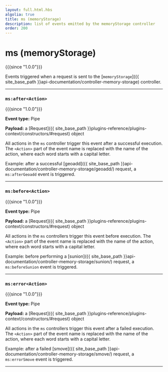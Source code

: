 ```yaml
---
layout: full.html.hbs
algolia: true
title: ms (memoryStorage)
description: list of events emitted by the memoryStorage controller
order: 200
---
```


# ms (memoryStorage)

{{{since "1.0.0"}}}

Events triggered when a request is sent to the [`memoryStorage`]({{ site_base_path }}api-documentation/controller-memory-storage) controller.

---

### `ms:after<Action>`

{{{since "1.0.0"}}}

**Event type:** Pipe

**Payload:** a [Request]({{ site_base_path }}plugins-reference/plugins-context/constructors/#request) object

All actions in the `ms` controller trigger this event after a successful execution. The `<Action>` part of the event name is replaced with the name of the action, where each word starts with a capital letter.

Example: after a successful [geoadd]({{ site_base_path }}api-documentation/controller-memory-storage/geoadd/) request, a `ms:afterGeoadd` event is triggered.

---

### `ms:before<Action>`

{{{since "1.0.0"}}}

**Event type:** Pipe

**Payload:** a [Request]({{ site_base_path }}plugins-reference/plugins-context/constructors/#request) object

All actions in the `ms` controllers trigger this event before execution. The `<Action>` part of the event name is replaced with the name of the action, where each word starts with a capital letter.

Example: before performing a [sunion]({{ site_base_path }}api-documentation/controller-memory-storage/sunion/) request, a `ms:beforeSunion` event is triggered.

---

### `ms:error<Action>`

{{{since "1.0.0"}}}

**Event type:** Pipe

**Payload:** a [Request]({{ site_base_path }}plugins-reference/plugins-context/constructors/#request) object

All actions in the `ms` controllers trigger this event after a failed execution. The `<Action>` part of the event name is replaced with the name of the action, where each word starts with a capital letter.

Example: after a failed [smove]({{ site_base_path }}api-documentation/controller-memory-storage/smove/) request, a `ms:errorSmove` event is triggered.

---
